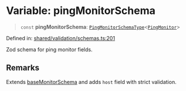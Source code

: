 # Variable: pingMonitorSchema

> `const` **pingMonitorSchema**: [`PingMonitorSchemaType`](../../../types/schemaTypes/type-aliases/PingMonitorSchemaType.md)\<[`PingMonitor`](../type-aliases/PingMonitor.md)\>

Defined in: [shared/validation/schemas.ts:201](https://github.com/Nick2bad4u/Uptime-Watcher/blob/main/shared/validation/schemas.ts#L201)

Zod schema for ping monitor fields.

## Remarks

Extends [baseMonitorSchema](baseMonitorSchema.md) and adds `host` field with strict
validation.
